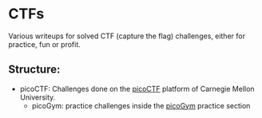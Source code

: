 # CTFs

Various writeups for solved CTF (capture the flag) challenges, either for practice, fun or profit.

## Structure:
- picoCTF: Challenges done on the [picoCTF](picoctf.org) platform of Carnegie Mellon University.
  - picoGym: practice challenges inside the [picoGym](https://play.picoctf.org/practice) practice section

